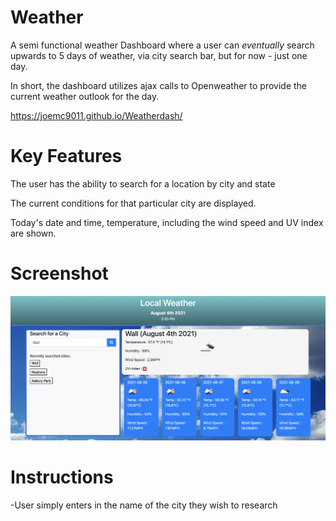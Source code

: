 # Weather

A semi functional weather Dashboard where a user can *eventually* search upwards to 5 days of weather, via city search bar, but for now - just one day.

In short, the dashboard utilizes ajax calls to Openweather to provide the current weather outlook for the day. 

https://joemc9011.github.io/Weatherdash/

# Key Features

The user has the ability to search for a location by city and state

The current conditions for that particular city are displayed.

Today's date and time, temperature, including the wind speed and UV index are shown.

# Screenshot

![Screenshot](/assets/screenshot.png)

# Instructions 

-User simply enters in the name of the city they wish to research
